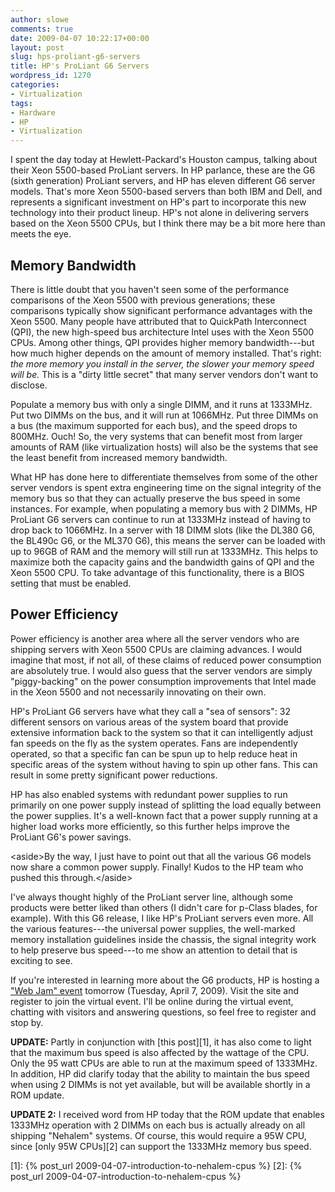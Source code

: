 ```yaml
---
author: slowe
comments: true
date: 2009-04-07 10:22:17+00:00
layout: post
slug: hps-proliant-g6-servers
title: HP's ProLiant G6 Servers
wordpress_id: 1270
categories:
- Virtualization
tags:
- Hardware
- HP
- Virtualization
---
```


I spent the day today at Hewlett-Packard's Houston campus, talking about their Xeon 5500-based ProLiant servers. In HP parlance, these are the G6 (sixth generation) ProLiant servers, and HP has eleven different G6 server models. That's more Xeon 5500-based servers than both IBM and Dell, and represents a significant investment on HP's part to incorporate this new technology into their product lineup. HP's not alone in delivering servers based on the Xeon 5500 CPUs, but I think there may be a bit more here than meets the eye.

## Memory Bandwidth

There is little doubt that you haven't seen some of the performance comparisons of the Xeon 5500 with previous generations; these comparisons typically show significant performance advantages with the Xeon 5500. Many people have attributed that to QuickPath Interconnect (QPI), the new high-speed bus architecture Intel uses with the Xeon 5500 CPUs. Among other things, QPI provides higher memory bandwidth---but how much higher depends on the amount of memory installed. That's right: _the more memory you install in the server, the slower your memory speed will be._ This is a "dirty little secret" that many server vendors don't want to disclose.

Populate a memory bus with only a single DIMM, and it runs at 1333MHz. Put two DIMMs on the bus, and it will run at 1066MHz. Put three DIMMs on a bus (the maximum supported for each bus), and the speed drops to 800MHz. Ouch! So, the very systems that can benefit most from larger amounts of RAM (like virtualization hosts) will also be the systems that see the least benefit from increased memory bandwidth.

What HP has done here to differentiate themselves from some of the other server vendors is spent extra engineering time on the signal integrity of the memory bus so that they can actually preserve the bus speed in some instances. For example, when populating a memory bus with 2 DIMMs, HP ProLiant G6 servers can continue to run at 1333MHz instead of having to drop back to 1066MHz. In a server with 18 DIMM slots (like the DL380 G6, the BL490c G6, or the ML370 G6), this means the server can be loaded with up to 96GB of RAM and the memory will still run at 1333MHz. This helps to maximize both the capacity gains and the bandwidth gains of QPI and the Xeon 5500 CPU. To take advantage of this functionality, there is a BIOS setting that must be enabled.

## Power Efficiency

Power efficiency is another area where all the server vendors who are shipping servers with Xeon 5500 CPUs are claiming advances. I would imagine that most, if not all, of these claims of reduced power consumption are absolutely true. I would also guess that the server vendors are simply "piggy-backing" on the power consumption improvements that Intel made in the Xeon 5500 and not necessarily innovating on their own.

HP's ProLiant G6 servers have what they call a "sea of sensors": 32 different sensors on various areas of the system board that provide extensive information back to the system so that it can intelligently adjust fan speeds on the fly as the system operates. Fans are independently operated, so that a specific fan can be spun up to help reduce heat in specific areas of the system without having to spin up other fans. This can result in some pretty significant power reductions.

HP has also enabled systems with redundant power supplies to run primarily on one power supply instead of splitting the load equally between the power supplies. It's a well-known fact that a power supply running at a higher load works more efficiently, so this further helps improve the ProLiant G6's power savings.

&lt;aside&gt;By the way, I just have to point out that all the various G6 models now share a common power supply. Finally! Kudos to the HP team who pushed this through.&lt;/aside&gt;

I've always thought highly of the ProLiant server line, although some products were better liked than others (I didn't care for p-Class blades, for example). With this G6 release, I like HP's ProLiant servers even more. All the various features---the universal power supplies, the well-marked memory installation guidelines inside the chassis, the signal integrity work to help preserve bus speed---to me show an attention to detail that is exciting to see.

If you're interested in learning more about the G6 products, HP is hosting a ["Web Jam" event](http://www.hp.com/go/web-jam) tomorrow (Tuesday, April 7, 2009). Visit the site and register to join the virtual event. I'll be online during the virtual event, chatting with visitors and answering questions, so feel free to register and stop by.

**UPDATE:** Partly in conjunction with [this post][1], it has also come to light that the maximum bus speed is also affected by the wattage of the CPU. Only the 95 watt CPUs are able to run at the maximum speed of 1333MHz. In addition, HP did clarify today that the ability to maintain the bus speed when using 2 DIMMs is not yet available, but will be available shortly in a ROM update.

**UPDATE 2:** I received word from HP today that the ROM update that enables 1333MHz operation with 2 DIMMs on each bus is actually already on all shipping "Nehalem" systems. Of course, this would require a 95W CPU, since [only 95W CPUs][2] can support the 1333MHz memory bus speed.

[1]: {% post_url 2009-04-07-introduction-to-nehalem-cpus %}
[2]: {% post_url 2009-04-07-introduction-to-nehalem-cpus %}
